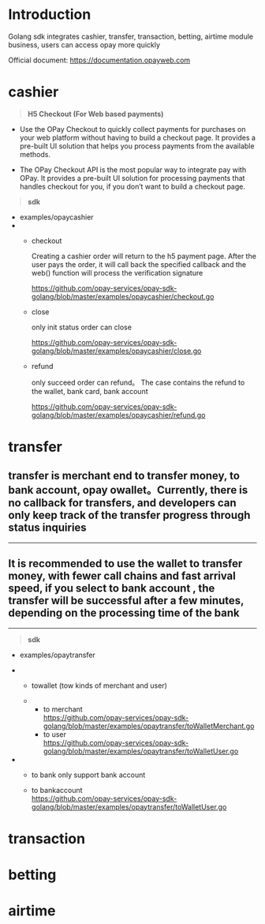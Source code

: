 Introduction
============
Golang sdk integrates cashier, transfer, transaction, betting, airtime module business, users can access opay more quickly

Official document: https://documentation.opayweb.com

cashier
=======
>**H5 Checkout (For Web based payments)**  


+ Use the OPay Checkout to quickly collect payments for purchases on your web platform without having to build a checkout page. It provides a pre-built UI solution that helps you process payments from the available methods.

+ The OPay Checkout API is the most popular way to integrate pay with OPay. It provides a pre-built UI solution for processing payments that handles checkout for you, if you don’t want to build a checkout page.

>**sdk**

+ examples/opaycashier
+ + checkout
  
    Creating a cashier order will return to the h5 payment page. After the user pays the order, it will call back the specified callback and the web() function will process the verification signature  
    
    https://github.com/opay-services/opay-sdk-golang/blob/master/examples/opaycashier/checkout.go
  + close
  
    only init status order can close  

    https://github.com/opay-services/opay-sdk-golang/blob/master/examples/opaycashier/close.go

  + refund
    
    only succeed order can refund。 The case contains the refund to the wallet, bank card, bank account  
    
    https://github.com/opay-services/opay-sdk-golang/blob/master/examples/opaycashier/refund.go

transfer
========
**transfer is merchant end to transfer money, to bank account, opay owallet。Currently, there is no callback for transfers, and developers can only keep track of the transfer progress through status inquiries**  
-----------
-----------  
**It is recommended to use the wallet to transfer money, with fewer call chains and fast arrival speed, if you select to bank account , the transfer will be successful after a few minutes, depending on the processing time of the bank**
----------
----------

>**sdk**
+ examples/opaytransfer  

+ + towallet (tow kinds of merchant and user)  
  
  + + to merchant  
      https://github.com/opay-services/opay-sdk-golang/blob/master/examples/opaytransfer/toWalletMerchant.go  
    + to user  
        https://github.com/opay-services/opay-sdk-golang/blob/master/examples/opaytransfer/toWalletUser.go


+ + to bank only support bank account  
  
  + to bankaccount  
    https://github.com/opay-services/opay-sdk-golang/blob/master/examples/opaytransfer/toWalletUser.go



transaction
===========

betting
=======

airtime
=======


